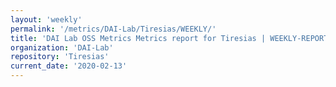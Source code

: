 ```yaml
---
layout: 'weekly'
permalink: '/metrics/DAI-Lab/Tiresias/WEEKLY/'
title: 'DAI Lab OSS Metrics Metrics report for Tiresias | WEEKLY-REPORT-2020-02-13'
organization: 'DAI-Lab'
repository: 'Tiresias'
current_date: '2020-02-13'
---
```

